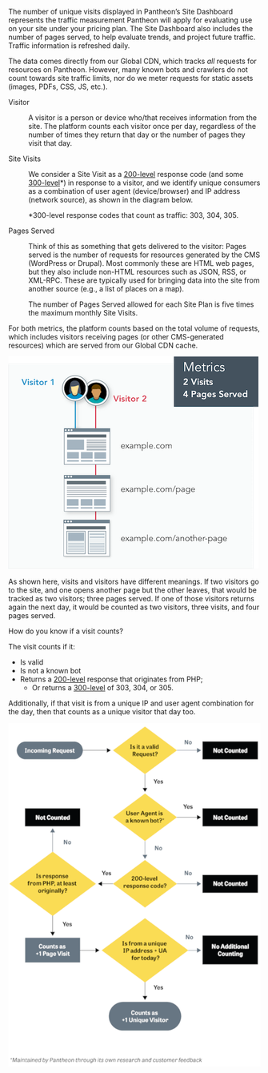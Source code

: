 The number of unique visits displayed in Pantheon’s Site Dashboard represents the traffic measurement Pantheon will apply for evaluating use on your site under your pricing plan. The Site Dashboard also includes the number of pages served, to help evaluate trends, and project future traffic. Traffic information is refreshed daily.

The data comes directly from our Global CDN, which tracks _all_ requests for resources on Pantheon. However, many known bots and crawlers do not count towards site traffic limits, nor do we meter requests for static assets (images, PDFs, CSS, JS, etc.).

<dl>

<dt>Visitor</dt>

<dd>

A visitor is a person or device who/that receives information from the site. The platform counts each visitor once per day, regardless of the number of times they return that day or the number of pages they visit that day.

</dd>

<dt>Site Visits</dt>

<dd>

We consider a Site Visit as a [200-level](https://en.wikipedia.org/wiki/List_of_HTTP_status_codes#2xx_Success) response code (and some [300-level](https://en.wikipedia.org/wiki/List_of_HTTP_status_codes#3xx_Redirection)*) in response to a visitor, and we identify unique consumers as a combination of user agent (device/browser) and IP address (network source), as shown in the diagram below.

*300-level response codes that count as traffic: 303, 304, 305.

</dd>

<dt>Pages Served</dt>

<dd>

Think of this as something that gets delivered to the visitor: Pages served is the number of requests for resources generated by the CMS (WordPress or Drupal). Most commonly these are HTML web pages, but they also include non-HTML resources such as JSON, RSS, or XML-RPC. These are typically used for bringing data into the site from another source (e.g., a list of places on a map).

The number of Pages Served allowed for each Site Plan is five times the maximum monthly Site Visits.

</dd>

</dl>

For both metrics, the platform counts based on the total volume of requests, which includes visitors receiving pages (or other CMS-generated resources) which are served from our Global CDN cache.

![Diagram demonstrating how pages served and visits are tracked](../images/dashboard/metrics-diagram.png)

As shown here, visits and visitors have different meanings. If two visitors go to the site, and one opens another page but the other leaves, that would be tracked as two visitors; three pages served. If one of those visitors returns again the next day, it would be counted as two visitors, three visits, and four pages served.

How do you know if a visit counts?

The visit counts if it:

- Is valid
- Is not a known bot
- Returns a [200-level](https://en.wikipedia.org/wiki/List_of_HTTP_status_codes#2xx_Success) response that originates from PHP;
  - Or returns a [300-level](https://en.wikipedia.org/wiki/List_of_HTTP_status_codes#3xx_Redirection) of 303, 304, or 305.

Additionally, if that visit is from a unique IP and user agent combination for the day, then that counts as a unique visitor that day too.

![Flowchart shows that traffic is only counted as a visit if the points above are satisfied and it loads successfully.](../images/platform-traffic-counted.png)
